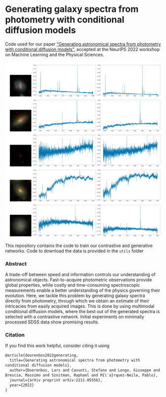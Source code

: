 # Generating galaxy spectra from photometry with conditional diffusion models

Code used for our paper ["Generating astronomical spectra from photometry with conditional diffusion models"](https://arxiv.org/abs/2211.05556), accepted at the NeurIPS 2022 workshop on Machine Learning and the Physical Sciences.

![Some generated spectra](figures/generated.png "samples")

This repository contains the code to train our contrastive and generative networks. Code to download the data is provided in the `utils` folder

### Abstract

A trade-off between speed and information controls our understanding of astronomical objects. Fast-to-acquire photometric observations provide global properties, while costly and time-consuming spectroscopic measurements enable a better understanding of the physics governing their evolution. Here, we tackle this problem by generating galaxy spectra directly from photometry, through which we obtain an estimate of their intricacies from easily acquired images. This is done by using multimodal conditional diffusion models, where the best out of the generated spectra is selected with a contrastive network. Initial experiments on minimally processed SDSS data show promising results.

### Citation

If you find this work helpful, consider citing it using

```
@article{doorenbos2022generating,
  title={Generating astronomical spectra from photometry with conditional diffusion models},
  author={Doorenbos, Lars and Cavuoti, Stefano and Longo, Giuseppe and Brescia, Massimo and Sznitman, Raphael and M{\'a}rquez-Neila, Pablo},
  journal={arXiv preprint arXiv:2211.05556},
  year={2022}
}
```
